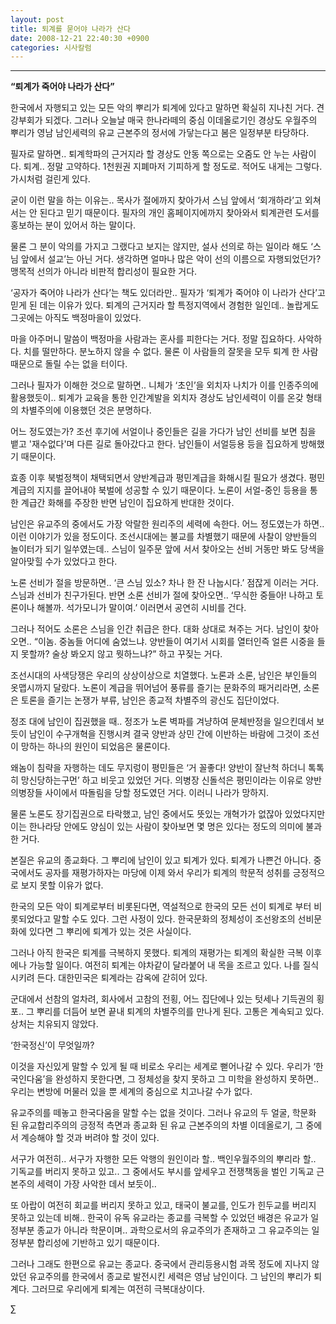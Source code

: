 ```yaml
---
layout: post
title: 퇴계를 묻어야 나라가 산다
date: 2008-12-21 22:40:30 +0900
categories: 시사칼럼
---
```

****

**“퇴계가 죽어야 나라가 산다”**

한국에서 자행되고 있는 모든 악의 뿌리가 퇴계에 있다고 말하면 확실히 지나친 거다. 견강부회가 되겠다. 그러나 오늘날 매국 한나라떼의 중심 이데올로기인 경상도 우월주의 뿌리가 영남 남인세력의 유교 근본주의 정서에 가닿는다고 봄은 일정부분 타당하다. 

필자로 말하면.. 퇴계학파의 근거지라 할 경상도 안동 쪽으로는 오줌도 안 누는 사람이다. 퇴계.. 정말 고약하다. 1천원권 지폐마저 기피하게 할 정도로. 적어도 내게는 그렇다. 가시처럼 걸린게 있다.

굳이 이런 말을 하는 이유는.. 목사가 절에까지 찾아가서 스님 앞에서 ‘회개하라’고 외쳐서는 안 된다고 믿기 때문이다. 필자의 개인 홈페이지에까지 찾아와서 퇴계관련 도서를 홍보하는 분이 있어서 하는 말이다. 

물론 그 분이 악의를 가지고 그랬다고 보지는 않지만, 설사 선의로 하는 일이라 해도 ‘스님 앞에서 설교’는 아닌 거다. 생각하면 얼마나 많은 악이 선의 이름으로 자행되었던가? 맹목적 선의가 아니라 비판적 합리성이 필요한 거다.

‘공자가 죽어야 나라가 산다’는 책도 있더라만.. 필자가 ‘퇴계가 죽어야 이 나라가 산다’고 믿게 된 데는 이유가 있다. 퇴계의 근거지라 할 특정지역에서 경험한 일인데.. 놀랍게도 그곳에는 아직도 백정마을이 있었다. 

마을 아주머니 말씀이 백정마을 사람과는 혼사를 피한다는 거다. 정말 집요하다. 사악하다. 치를 떨만하다. 분노하지 않을 수 없다. 물론 이 사람들의 잘못을 모두 퇴계 한 사람 때문으로 돌릴 수는 없을 터이다. 

그러나 필자가 이해한 것으로 말하면.. 니체가 ‘초인’을 외치자 나치가 이를 인종주의에 활용했듯이.. 퇴계가 교육을 통한 인간계발을 외치자 경상도 남인세력이 이를 온갖 형태의 차별주의에 이용했던 것은 분명하다.

어느 정도였는가? 조선 후기에 서얼이나 중인들은 길을 가다가 남인 선비를 보면 침을 뱉고 '재수없다'며 다른 길로 돌아갔다고 한다. 남인들이 서얼등용 등을 집요하게 방해했기 때문이다. 

효종 이후 북벌정책이 채택되면서 양반계급과 평민계급을 화해시킬 필요가 생겼다. 평민계급의 지지를 끌어내야 북벌에 성공할 수 있기 때문이다. 노론이 서얼-중인 등용을 통한 계급간 화해를 주장한 반면 남인이 집요하게 반대한 것이다. 

남인은 유교주의 중에서도 가장 악랄한 원리주의 세력에 속한다. 어느 정도였는가 하면.. 이런 이야기가 있을 정도이다. 조선시대에는 불교를 차별했기 때문에 사찰이 양반들의 놀이터가 되기 일쑤였는데.. 스님이 일주문 앞에 서서 찾아오는 선비 거동만 봐도 당색을 알아맞힐 수가 있었다고 한다. 

노론 선비가 절을 방문하면.. ‘큰 스님 있소? 차나 한 잔 나눕시다.’ 점잖게 이러는 거다. 스님과 선비가 친구가된다. 반면 소론 선비가 절에 찾아오면.. ‘무식한 중들아! 나하고 토론이나 해볼까. 석가모니가 말이여.’ 이러면서 공연히 시비를 건다. 

그러나 적어도 소론은 스님을 인간 취급은 한다. 대화 상대로 쳐주는 거다. 남인이 찾아오면.. “이놈. 중놈들 어디에 숨었느냐. 양반들이 여기서 시회를 열터인즉 얼른 시중을 들지 못할까? 술상 봐오지 않고 뭣하느냐?” 하고 꾸짖는 거다. 

조선시대의 사색당쟁은 우리의 상상이상으로 치열했다. 노론과 소론, 남인은 부인들의 옷맵시까지 달랐다. 노론이 계급을 뛰어넘어 풍류를 즐기는 문화주의 패거리라면, 소론은 토론을 즐기는 논쟁가 부류, 남인은 종교적 차별주의 광신도 집단이었다. 

정조 대에 남인이 집권했을 때.. 정조가 노론 벽파를 겨냥하여 문체반정을 일으킨데서 보듯이 남인이 수구개혁을 진행시켜 결국 양반과 상민 간에 이반하는 바람에 그것이 조선이 망하는 하나의 원인이 되었음은 물론이다. 

왜놈이 침략을 자행하는 데도 무지렁이 평민들은 ‘거 꼴좋다! 양반이 잘난척 하더니 톡톡히 망신당하는구먼’ 하고 비웃고 있었던 거다. 의병장 신돌석은 평민이라는 이유로 양반 의병장들 사이에서 따돌림을 당할 정도였던 거다. 이러니 나라가 망하지.

물론 노론도 장기집권으로 타락했고, 남인 중에서도 뜻있는 개혁가가 없잖아 있었다지만 이는 한나라당 안에도 양심이 있는 사람이 찾아보면 몇 명은 있다는 정도의 의미에 불과한 거다. 

본질은 유교의 종교화다. 그 뿌리에 남인이 있고 퇴계가 있다. 퇴계가 나쁜건 아니다. 중국에서도 공자를 재평가하자는 마당에 이제 와서 우리가 퇴계의 학문적 성취를 긍정적으로 보지 못할 이유가 없다. 

한국의 모든 악이 퇴계로부터 비롯된다면, 역설적으로 한국의 모든 선이 퇴계로 부터 비롯되었다고 말할 수도 있다. 그런 사정이 있다. 한국문화의 정체성이 조선왕조의 선비문화에 있다면 그 뿌리에 퇴계가 있는 것은 사실이다. 

그러나 아직 한국은 퇴계를 극복하지 못했다. 퇴계의 재평가는 퇴계의 확실한 극복 이후에나 가능할 일이다. 여전히 퇴계는 야차같이 달라붙어 내 목을 조르고 있다. 나를 질식시키려 든다. 대한민국은 퇴계라는 감옥에 갇히어 있다.

군대에서 선참의 얼차려, 회사에서 고참의 전횡, 어느 집단에나 있는 텃세나 기득권의 횡포.. 그 뿌리를 더듬어 보면 끝내 퇴계의 차별주의를 만나게 된다. 고통은 계속되고 있다. 상처는 치유되지 않았다.

‘한국정신’이 무엇일까? 

이것을 자신있게 말할 수 있게 될 때 비로소 우리는 세계로 뻗어나갈 수 있다. 우리가 ‘한국인다움’을 완성하지 못한다면, 그 정체성을 찾지 못하고 그 미학을 완성하지 못하면.. 우리는 변방에 머물러 있을 뿐 세계의 중심으로 치고나갈 수가 없다.

유교주의를 떼놓고 한국다움을 말할 수는 없을 것이다. 그러나 유교의 두 얼굴, 학문화 된 유교합리주의의 긍정적 측면과 종교화 된 유교 근본주의의 차별 이데올로기, 그 중에서 계승해야 할 것과 버려야 할 것이 있다.

서구가 여전히.. 서구가 자행한 모든 악행의 원인이라 할.. 백인우월주의의 뿌리라 할.. 기독교를 버리지 못하고 있고.. 그 중에서도 부시를 앞세우고 전쟁책동을 벌인 기독교 근본주의 세력이 가장 사악한 데서 보듯이..

또 아랍이 여전히 회교를 버리지 못하고 있고, 태국이 불교를, 인도가 힌두교를 버리지 못하고 있는데 비해.. 한국이 유독 유교라는 종교를 극복할 수 있었던 배경은 유교가 일정부분 종교가 아니라 학문이며.. 과학으로서의 유교주의가 존재하고 그 유교주의는 일정부분 합리성에 기반하고 있기 때문이다.

그러나 그래도 한편으로 유교는 종교다. 중국에서 관리등용시험 과목 정도에 지나지 않았던 유교주의를 한국에서 종교로 발전시킨 세력은 영남 남인이다. 그 남인의 뿌리가 퇴계다. 그러므로 우리에게 퇴계는 여전히 극복대상이다. 





∑